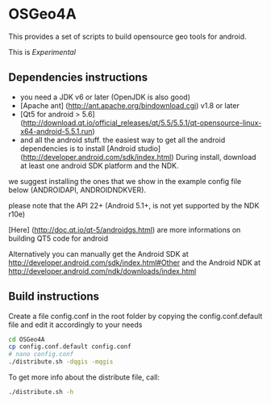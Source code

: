 OSGeo4A
==========

This provides a set of scripts to build opensource geo tools for android.

This is *Experimental*

Dependencies instructions
-----------
- you need a JDK v6 or later (OpenJDK is also good)
- [Apache ant] (http://ant.apache.org/bindownload.cgi) v1.8 or later
- [Qt5 for android > 5.6]
(http://download.qt.io/official_releases/qt/5.5/5.5.1/qt-opensource-linux-x64-android-5.5.1.run)
- and all the android stuff. the easiest way to get all the android dependencies
is to install [Android studio] (http://developer.android.com/sdk/index.html)
During install, download at least one android SDK platform and the NDK.

we suggest installing the ones that we show in the example config file below
(ANDROIDAPI, ANDROIDNDKVER).

please note that the API 22+ (Android 5.1+, is not yet supported by the NDK r10e)

[Here] (http://doc.qt.io/qt-5/androidgs.html) are more informations on building QT5
code for android

Alternatively you can manually get the Android SDK at
http://developer.android.com/sdk/index.html#Other and the Android NDK at
http://developer.android.com/ndk/downloads/index.html

Build instructions
-----------
Create a file config.conf in the root folder by copying the config.conf.default
 file and edit it accordingly to your needs 
```sh
cd OSGeo4A
cp config.conf.default config.conf
# nano config.conf
./distribute.sh -dqgis -mqgis
```

To get more info about the distribute file, call:
```sh
./distribute.sh -h
```


